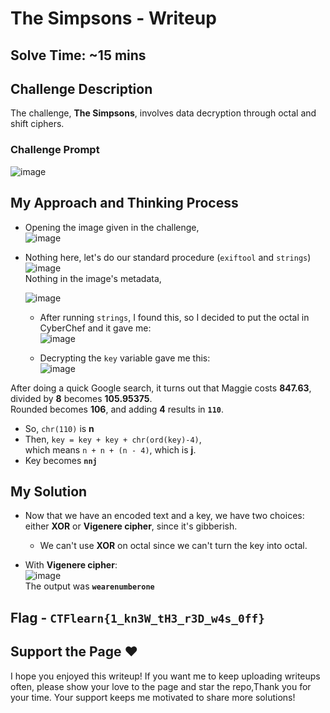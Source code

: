 # The Simpsons - Writeup  
## Solve Time: ~15 mins  

## Challenge Description  
The challenge, **The Simpsons**, involves data decryption through octal and shift ciphers.  

### Challenge Prompt  
![image](https://github.com/user-attachments/assets/b81d1ad8-0d5b-43ef-bf12-98bbb244cfcd)  

## My Approach and Thinking Process  

- Opening the image given in the challenge,  
  ![image](https://github.com/user-attachments/assets/4698a116-2d2c-4de0-9805-b5ad40bf124f)  

- Nothing here, let's do our standard procedure (`exiftool` and `strings`)  
  ![image](https://github.com/user-attachments/assets/27920b03-8bad-4214-8bd5-a7520f8001bd)  
  Nothing in the image's metadata,  

  ![image](https://github.com/user-attachments/assets/cc913ab4-bf95-4e6c-be29-8fe277699535)  
  - After running `strings`, I found this, so I decided to put the octal in CyberChef and it gave me:  
  ![image](https://github.com/user-attachments/assets/c02b32df-8872-4391-bca8-e401a42e2986)  

  - Decrypting the `key` variable gave me this:  
  ![image](https://github.com/user-attachments/assets/07da250c-f3c2-4287-b949-eac25a30d4c0)  

After doing a quick Google search, it turns out that Maggie costs **847.63**, divided by **8** becomes **105.95375**.  
Rounded becomes **106**, and adding **4** results in **`110`**.  

- So, `chr(110)` is **n**  
- Then, `key = key + key + chr(ord(key)-4)`,  
  which means `n + n + (n - 4)`, which is **j**.  
- Key becomes **`nnj`**  

## My Solution  

- Now that we have an encoded text and a key, we have two choices:  
  either **XOR** or **Vigenere cipher**, since it's gibberish.  
  - We can't use **XOR** on octal since we can't turn the key into octal.  

- With **Vigenere cipher**:  
  ![image](https://github.com/user-attachments/assets/2ebeec3f-74b2-4ead-9232-c4f042161e2e)  
  The output was **`wearenumberone`**  

## Flag  - `CTFlearn{1_kn3W_tH3_r3D_w4s_0ff}`  

## Support the Page ❤️  

I hope you enjoyed this writeup! If you want me to keep uploading writeups often, please show your love to the page and star the repo,Thank you for your time. Your support keeps me motivated to share more solutions! 

